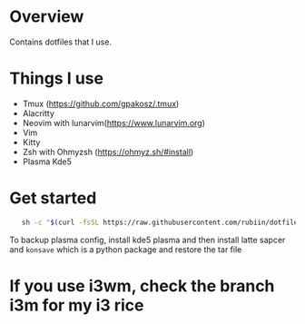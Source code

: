 # Overview

Contains dotfiles that I use.

# Things I use 
* Tmux (https://github.com/gpakosz/.tmux)
* Alacritty
* Neovim with lunarvim(https://www.lunarvim.org)
* Vim
* Kitty
* Zsh with Ohmyzsh (https://ohmyz.sh/#install)
* Plasma Kde5

# Get started
 ```bash
  	sh -c "$(curl -fsSL https://raw.githubusercontent.com/rubiin/dotfiles/master/dot_bin/executable_base-install.sh)"
```
To backup plasma config, install kde5 plasma and then install latte sapcer and `konsave` which is a python package and restore the tar file 


# If you use i3wm, check the branch i3m for my i3 rice
